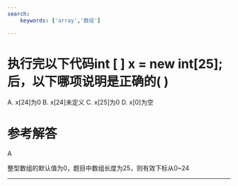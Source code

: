 ```yaml
---
search:
    keywords: ['array','数组']

---
```



# 执行完以下代码int [ ] x = new int[25];后，以下哪项说明是正确的( )

A. x[24]为0
B. x[24]未定义
C. x[25]为0
D. x[0]为空


# 参考解答

A

整型数组的默认值为0，题目中数组长度为25，则有效下标从0~24

---

